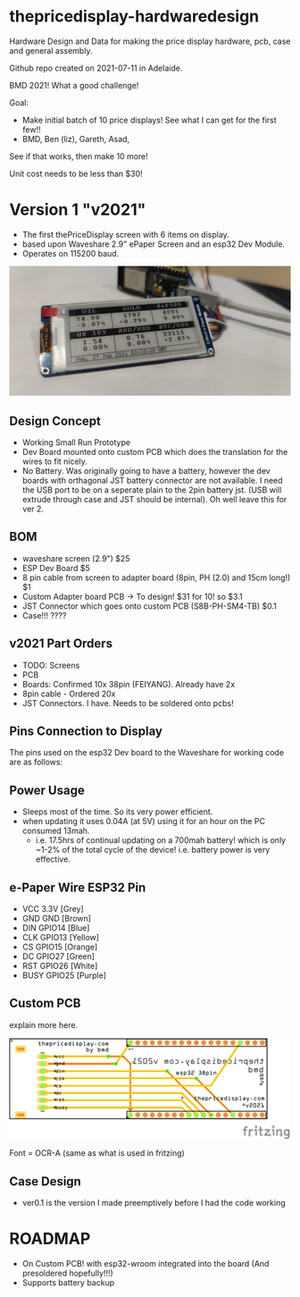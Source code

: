 # thepricedisplay-hardwaredesign

Hardware Design and Data for making the price display hardware, pcb, case and general assembly.

Github repo created on 2021-07-11 in Adelaide.  

BMD 2021! What a good challenge!

Goal:
* Make initial batch of 10 price displays! See what I can get for the first few!!
* BMD, Ben (liz), Gareth, Asad,

See if that works, then make 10 more!

Unit cost needs to be less than $30!


# Version 1 "**v2021**"

* The first thePriceDisplay screen with 6 items on display. 
* based upon Waveshare 2.9" ePaper Screen and an esp32 Dev Module.
* Operates on 115200 baud.

![photo](v2021/_photos/2021-06-27%20IMG151400_mainscreencomplete.jpg)

## Design Concept
* Working Small Run Prototype
* Dev Board mounted onto custom PCB which does the translation for the wires to fit nicely. 
* No Battery. Was originally going to have a battery, however the dev boards with orthagonal JST battery connector are not available. I need the USB port to be on a seperate plain to the 2pin battery jst. (USB will extrude through case and JST should be internal). Oh well leave this for ver 2.

## BOM
* waveshare screen (2.9")                                                     $25
* ESP Dev Board                                                               $5
* 8 pin cable from screen to adapter board (8pin, PH (2.0) and 15cm long!)    $1
* Custom Adapter board PCB -> To design!                                      $31 for 10! so $3.1 
* JST Connector which goes onto custom PCB (S8B-PH-SM4-TB)                    $0.1                    
* Case!!!                                                                     ????

## v2021 Part Orders
* TODO: Screens
* PCB
* Boards: Confirmed 10x 38pin (FEIYANG). Already have 2x
* 8pin cable - Ordered 20x
* JST Connectors. I have. Needs to be soldered onto pcbs!

## Pins Connection to Display 
The pins used on the esp32 Dev board to the Waveshare for working code are as follows:

## Power Usage
* Sleeps most of the time. So its very power efficient.
* when updating it uses 0.04A (at 5V) using it for an hour on the PC consumed 13mah.
    - i.e. 17.5hrs of continual updating on a 700mah battery! which is only ~1-2% of the total cycle of the device! i.e. battery power is very effective.

## e-Paper Wire     ESP32 Pin
* VCC              3.3V         [Grey]
* GND              GND          [Brown]
* DIN              GPIO14       [Blue]
* CLK              GPIO13       [Yellow]
* CS               GPIO15       [Orange]
* DC               GPIO27       [Green]
* RST              GPIO26       [White]
* BUSY             GPIO25       [Purple]

## Custom PCB 

explain more here.

![Custom PCB I made](v2021/PCB%20Design/ver%200.2/v2021-1_pcb.png)

Font = OCR-A (same as what is used in fritzing)

## Case Design

* ver0.1 is the version I made preemptively before I had the code working

# ROADMAP
* On Custom PCB! with esp32-wroom integrated into the board (And presoldered hopefully!!!)
* Supports battery backup